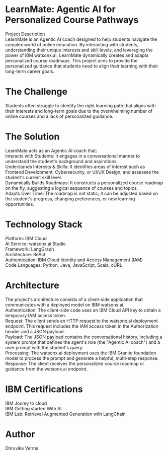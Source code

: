 # LearnMate: Agentic AI for Personalized Course Pathways
Project Description <br> LearnMate is an Agentic AI coach designed to help students navigate the complex world of online education. By interacting with students, understanding their unique interests and skill levels, and leveraging the power of IBM watsonx.ai, LearnMate dynamically creates and adapts personalized course roadmaps. This project aims to provide the personalized guidance that students need to align their learning with their long-term career goals.

# The Challenge
Students often struggle to identify the right learning path that aligns with their interests and long-term goals due to the overwhelming number of online courses and a lack of personalized guidance.

# The Solution
LearnMate acts as an Agentic AI coach that:<br>
Interacts with Students: It engages in a conversational manner to understand the student's background and aspirations.<br>
Understands Interests & Skills: It identifies areas of interest such as Frontend Development, Cybersecurity, or UI/UX Design, and assesses the student's current skill level. <br>
Dynamically Builds Roadmaps: It constructs a personalized course roadmap on the fly, suggesting a logical sequence of courses and topics.<br>
Adapts Over Time: The roadmap is not static; it can be adjusted based on the student's progress, changing preferences, or new learning opportunities.

# Technology Stack
Platform: IBM Cloud<br>
AI Service: watsonx.ai Studio<br>
Framework: LangGraph<br>
Architecture: ReAct<br>
Authentication: IBM Cloud Identity and Access Management (IAM)<br>
Code Languages: Python, Java, JavaScript, Scala, cURL <br>

# Architecture
The project's architecture consists of a client-side application that communicates with a deployed model on IBM watsonx.ai.<br>
Authentication: The client-side code uses an IBM Cloud API key to obtain a temporary IAM access token.<br>
Request: The client sends an HTTP request to the watsonx.ai deployment endpoint. This request includes the IAM access token in the Authorization header and a JSON payload.<br>
Payload: The JSON payload contains the conversational history, including a system prompt that defines the agent's role (the "Agentic AI coach") and a user prompt with the student's query.<br>
Processing: The watsonx.ai deployment uses the IBM Granite foundation model to process the prompt and generate a helpful, multi-step response.<br>
Response: The client receives the personalized course roadmap or guidance from the watsonx.ai endpoint.<br>

# IBM Certifications
IBM Jourey to cloud<br>
IBM Getting started With AI<br>
IBM Lab: Retrieval Augmented Generation with LangChain<br>
 
# Author
Dhruvika Verma
